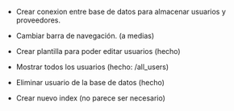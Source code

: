 - Crear conexion entre base de datos para almacenar usuarios y proveedores. 

- Cambiar barra de navegación. (a medias)

- Crear plantilla para poder editar usuarios (hecho)

- Mostrar todos los usuarios (hecho: /all_users)

- Eliminar usuario de la base de datos (hecho)

- Crear nuevo index (no parece ser necesario)